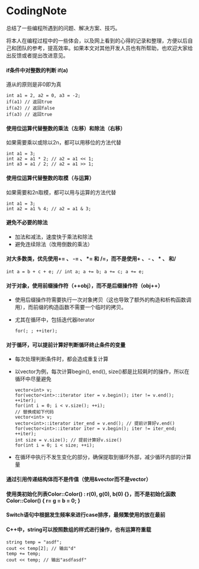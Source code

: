 # CodingNote
总结了一些编程所遇到的问题、解决方案、技巧。

将本人在编程过程中的一些体会，以及网上看到的心得的记录和整理，方便以后自己和团队的参考，提高效率。如果本文对其他开发人员也有所帮助，也欢迎大家给出反馈或者提出改进意见。

#### if条件中对整数的判断 if(a)
遵从的原则是非0即为真
	
	int a1 = 2, a2 = 0, a3 = -2;
	if(a1) // 返回true
	if(a2) // 返回false
	if(a3) // 返回true

#### 使用位运算代替整数的乘法（左移）和除法（右移）
如果需要乘以或除以2n，都可以用移位的方法代替

	int a1 = 3;
	int a2 = a1 * 2; // a2 = a1 << 1;
	int a3 = a1 / 2; // a2 = a1 >> 1;

#### 使用位运算代替整数的取模（与运算）
如果需要和2n取模，都可以用与运算的方法代替

	int a1 = 3;
	int a2 = a1 % 4; // a2 = a1 & 3;

#### 避免不必要的除法
* 加法和减法，速度快于乘法和除法
* 避免连续除法（改用倒数的乘法）

#### 对大多数类，优先使用+= 、 -= 、 *= 和 /=，而不是使用+ 、 - 、 * 、 和/
	
	int a = b + c + e; // int a; a += b; a += c; a += e;

#### 对于对象，使用前缀操作符（++obj），而不是后缀操作符（obj++）
* 使用后缀操作符需要执行一次对象拷贝（这也导致了额外的构造和析构函数调用），而前缀的构造函数不需要一个临时的拷贝。
* 尤其在循环中，包括迭代器iterator

	`for(; ; ++iter);`

#### 对于循环，可以提前计算好判断循环终止条件的变量
* 每次处理判断条件时，都会造成重复计算
* 以vector为例，每次计算begin(), end(), size()都是比较耗时的操作，所以在循环中尽量避免
	
	`vector<int> v;`  
	`for(vector<int>::iterator iter = v.begin(); iter != v.end(); ++iter);`  
	`for(int i = 0; i < v.size(); ++i);`  
	`// 替换成如下代码`  
	`vector<int> v;`  
	`vector<int>::iterator iter_end = v.end(); // 提前计算好v.end()`  
	`for(vector<int>::iterator iter = v.begin(); iter != iter_end; ++iter);`  
	`int size = v.size(); // 提前计算好v.size()`  
	`for(int i = 0; i < size; ++i);`

* 在循环中执行不发生变化的部分，确保提取到循环外部，减少循环内部的计算量

#### 通过引用传递结构体而不是传值（使用&vector而不是vector）
#### 使用类初始化列表Color::Color() : r(0), g(0), b(0) {}，而不是初始化函数Color::Color() { r= g = b = 0; }
#### Switch语句中根据发生频率来进行case排序，最频繁使用的放在最前
#### C++中，string可以按照数组的样式进行操作，也有运算符重载
	
	string temp = "asdf";
	cout << temp[2]; // 输出"d"
	temp += temp;
	cout << temp; // 输出"asdfasdf"